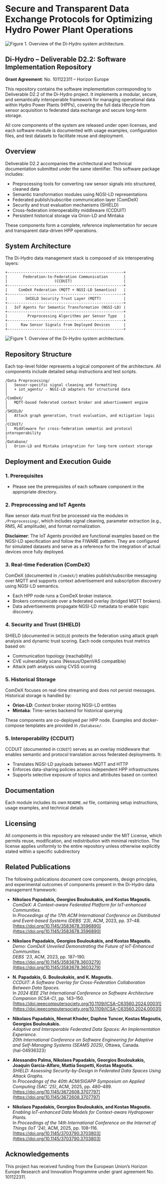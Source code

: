 # Secure and Transparent Data Exchange Protocols for Optimizing Hydro Power Plant Operations
![Figure 1. Overview of the Di-Hydro system architecture.](./Comdex/images/logo_color.png)
## Di-Hydro – Deliverable D2.2: Software Implementation Repository
**Grant Agreement**: No. 101122311 – Horizon Europe

This repository contains the software implementation corresponding to Deliverable D2.2 of the Di-Hydro project. It implements a modular, secure, and semantically interoperable framework for managing operational data within Hydro Power Plants (HPPs), covering the full data lifecycle from sensor acquisition to federated data exchange and secure long-term storage.

All core components of the system are released under open licenses, and each software module is documented with usage examples, configuration files, and test datasets to facilitate reuse and deployment.

## Overview

Deliverable D2.2 accompanies the architectural and technical documentation submitted under the same identifier. This software package includes:

- Preprocessing tools for converting raw sensor signals into structured, cleaned data
- Semantic transformation modules using NGSI-LD representations
- Federated publish/subscribe communication layer (ComDeX)
- Security and trust evaluation mechanisms (SHIELD)
- Cross-federation interoperability middleware (CCDUIT)
- Persistent historical storage via Orion-LD and Mintaka

These components form a complete, reference implementation for secure and transparent data-driven HPP operations.

## System Architecture

The Di-Hydro data management stack is composed of six interoperating layers:

```
+----------------------------------------------------+
|       Federation-to-Federation Communication       |
|                     (CCDUIT)                       |
+----------------------------------------------------+
|     ComDeX Federation (MQTT + NGSI-LD Semantics)   |
+----------------------------------------------------+
|        SHIELD Security Trust Layer (MQTT)          |
+----------------------------------------------------+
|   IoT Agents for Semantic Transformation (NGSI-LD) |
+----------------------------------------------------+
|         Preprocessing Algorithms per Sensor Type   |
+----------------------------------------------------+
|      Raw Sensor Signals from Deployed Devices      |
+----------------------------------------------------+
```

![Figure 1. Overview of the Di-Hydro system architecture.](./Comdex/images/Overall.jpg)

##  Repository Structure

Each top-level folder represents a logical component of the architecture. All components include detailed setup instructions and test scripts.

```
/Data Preprocessing/
│   Sensor-specific signal cleaning and formatting
│   + iot_agents/ - NGSI-LD adapters for structured data
│
/ComDeX/
│   MQTT-based federated context broker and advertisement engine
│
/SHIELD/
│   Attack graph generation, trust evaluation, and mitigation logic
│
/CCDUIT/
│   Middleware for cross-federation semantic and protocol interoperability
│
/Database/
│   Orion-LD and Mintaka integration for long-term context storage
```

##  Deployment and Execution Guide

### 1. Prerequisites

- Please see the prerequisites of each software component in the appropriate directory.

### 2. Preprocessing and IoT Agents

Raw sensor data must first be processed via the modules in `/Preprocessing/`, which includes signal cleaning, parameter extraction (e.g., RMS, AE amplitude), and format normalization.

**Disclaimer**: The IoT Agents provided are functional examples based on the NGSI-LD specification and follow the FIWARE pattern. They are configured for simulated datasets and serve as a reference for the integration of actual devices once fully deployed.

### 3. Real-time Federation (ComDeX)

ComDeX (documented in `/ComdeX/`) enables publish/subscribe messaging over MQTT and supports context advertisement and subscription discovery using NGSI-LD semantics.

- Each HPP node runs a ComDeX broker instance.
- Brokers communicate over a federated overlay (bridged MQTT brokers).
- Data advertisements propagate NGSI-LD metadata to enable topic discovery.


### 4. Security and Trust (SHIELD)

SHIELD (documented in `SHIELD`) protects the federation using attack graph analysis and dynamic trust scoring. Each node computes trust metrics based on:

- Communication topology (reachability)
- CVE vulnerability scans (Nessus/OpenVAS compatible)
- Attack path analysis using CVSS scoring

### 5. Historical Storage

ComDeX focuses on real-time streaming and does not persist messages. Historical storage is handled by:

- **Orion-LD**: Context broker storing NGSI-LD entities
- **Mintaka**: Time-series backend for historical querying

These components are co-deployed per HPP node. Examples and docker-compose templates are provided in `/Database/`.

### 5. Interoperability (CCDUIT)

CCDUIT (documented in `CCDUIT`) serves as an overlay middleware that enables semantic and protocol translation across federated deployments. It:

- Translates NGSI-LD payloads between MQTT and HTTP
- Enforces data-sharing policies across independent HPP infrastructures
- Supports selective exposure of topics and attributes based on context


## Documentation

Each module includes its own `README.md` file, containing setup instructions, usage examples, and technical details

## Licensing

All components in this repository are released under the MIT License, which permits reuse, modification, and redistribution with minimal restriction. The license applies uniformly to the entire repository unless otherwise explicitly stated within a specific subdirectory

## Related Publications

The following publications document core components, design principles, and experimental outcomes of components present in the Di-Hydro data management framework:

- **Nikolaos Papadakis, Georgios Bouloukakis, and Kostas Magoutis.**  
  *ComDeX: A Context-aware Federated Platform for IoT-enhanced Communities.*  
  In *Proceedings of the 17th ACM International Conference on Distributed and Event-based Systems (DEBS '23)*, ACM, 2023, pp. 37–48.  
  [https://doi.org/10.1145/3583678.3596890](https://doi.org/10.1145/3583678.3596890)

- **Nikolaos Papadakis, Georgios Bouloukakis, and Kostas Magoutis.**  
  *Demo: ComDeX Unveiled Demonstrating the Future of IoT-Enhanced Communities.*  
  *DEBS '23*, ACM, 2023, pp. 187–190.  
  [https://doi.org/10.1145/3583678.3603279](https://doi.org/10.1145/3583678.3603279)

- **N. Papadakis, G. Bouloukakis, and K. Magoutis.**  
  *CCDUIT: A Software Overlay for Cross-Federation Collaboration Between Data Spaces.*  
  In *2024 IEEE 21st International Conference on Software Architecture Companion (ICSA-C)*, pp. 143–150.  
  [https://doi.ieeecomputersociety.org/10.1109/ICSA-C63560.2024.00031](https://doi.ieeecomputersociety.org/10.1109/ICSA-C63560.2024.00031)

- **Nikolaos Papadakis, Niemat Khoder, Daphne Tuncer, Kostas Magoutis, Georgios Bouloukakis.**  
  *Adaptive and Interoperable Federated Data Spaces: An Implementation Experience.*  
  *20th International Conference on Software Engineering for Adaptive and Self-Managing Systems (SEAMS 2025)*, Ottawa, Canada.  
  ⟨hal-04936323⟩

- **Alessandro Palma, Nikolaos Papadakis, Georgios Bouloukakis, Joaquin Garcia-Alfaro, Mattia Sospetti, Kostas Magoutis.**  
  *SHIELD: Assessing Security-by-Design in Federated Data Spaces Using Attack Graphs.*  
  In *Proceedings of the 40th ACM/SIGAPP Symposium on Applied Computing (SAC '25)*, ACM, 2025, pp. 480–489.  
  [https://doi.org/10.1145/3672608.3707797](https://doi.org/10.1145/3672608.3707797)

- **Nikolaos Papadakis, Georgios Bouloukakis, and Kostas Magoutis.**  
  *Enabling IoT-enhanced Data Models for Context-aware Hydropower Plants.*  
  In *Proceedings of the 14th International Conference on the Internet of Things (IoT '24)*, ACM, 2025, pp. 108–116.  
  [https://doi.org/10.1145/3703790.3703803](https://doi.org/10.1145/3703790.3703803)
  
## Acknowledgements

This project has received funding from the European Union’s Horizon Europe Research and Innovation Programme under grant agreement No. 101122311.

